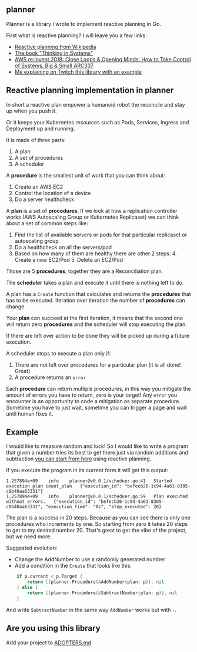 ## planner

Planner is a library I wrote to implement reactive planning in Go.

First what is reactive planning? I will leave you a few links:

* [Reactive planning from Wikipedia](https://en.wikipedia.org/wiki/Reactive_planning)
* [The book "Thinking in Systems"](https://gianarb.it/blog/thinking-in-systems-donella-meadows-review)
* [AWS re:Invent 2018: Close Loops & Opening Minds: How to Take Control of Systems, Big & Small ARC337](https://www.youtube.com/watch?v=O8xLxNje30M&feature=emb_title)
* [Me explaining on Twitch this library with an example](https://www.twitch.tv/videos/770165588)

## Reactive planning implementation in planner
In short a reactive plan empower a humanoid robot the reconcile and stay up when
you push it.

Or it keeps your Kubernetes resources such as Pods, Services, Ingress and
Deployment up and running.

It is made of three parts:

1. A plan
2. A set of procedures
3. A scheduler

A **procedure** is the smallest unit of work that you can think about:

1. Create an AWS EC2
2. Control the location of a device
3. Do a server healthcheck

A **plan** is a set of **procedures**. If we look at how a replication
controller works (AWS Autoscaling Group or Kubernetes Replicaset) we can think
about a set of common steps like:

1. Find the list of available servers or pods for that particular replicaset or
   autoscaling group
2. Do a healthcheck on all the servers/pod
3. Based on how many of them are healthy there are other 2 steps:
    4. Create a new EC2/Pod
    5. Delete an EC2/Pod

Those are 5 **procedures**, together they are a Reconciliation plan.

The **scheduler** takes a plan and execute it until there is nothing left to do.

A plan has a `Create` function that calculates and returns the **procedures**
that has to be executed. Iteration over iteration the number of **procedures** can
change.

Your **plan** can succeed at the first iteration, it means that the second one will
return zero **procedures** and the scheduler will stop executing the plan.

If there are left over action to be done they will be picked up during a future
execution.

A scheduler stops to execute a plan only if:

1. There are not left over procedures for a particular plan (it is all done!
   Great)
2. A procedure returns an `error`

Each **procedure** can return multiple procedures, in this way you mitigate the
amount of errors you have to return, zero is your target! Any `error` you
encounter is an opportunity to code a mitigation as separate procedure. Sometime
you have to just wait, sometime you can trigger a page and wait until human
fixes it.

## Example

I would like to measure random and luck! So I would like to write a program that
given a number tries its best to get there just via random additions and
subtraction [you can start from here](https://play.golang.com/p/0LuIoMtp10f)
using reactive planning.

If you execute the program in its current form it will get this output:

```console
1.257894e+09	info	planner@v0.0.1/scheduer.go:41	Started execution plan count_plan	{"execution_id": "befecb26-1c94-4a61-8305-c9b40aa63331"}
1.257894e+09	info	planner@v0.0.1/scheduer.go:59	Plan executed without errors.	{"execution_id": "befecb26-1c94-4a61-8305-c9b40aa63331", "execution_time": "0s", "step_executed": 20}
```

The plan is a success in 20 steps. Because as you can see there is only one
procedures who increments by one. So starting from zero it takes 20 steps to get
to my desired number 20. That's great to get the vibe of the project, but we
need more.

Suggested evolution:

* Change the AddNumber to use a randomly generated number
* Add a condition in the `Create` that looks like this:

```go
	if p.current < p.Target {
		return []planner.Procedure{&AddNumber{plan: p}}, nil
	} else {
		return []planner.Procedure{&SubtractNumber{plan: p}}, nil
    }
```
And write `SubtractNumber` in the same way `AddNumber` works but with `-`.

## Are you using this library

Add your project to [ADOPTERS.md](./ADOPTERS.md)

